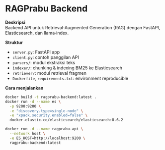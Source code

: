 # RAGPrabu Backend

**Deskripsi**  
Backend API untuk Retrieval‑Augmented Generation (RAG) dengan FastAPI, Elasticsearch, dan llama‑index.

**Struktur**  
- `server.py`: FastAPI app  
- `client.py`: contoh panggilan API  
- `parsers/`: modul ekstraksi teks  
- `indexer/`: chunking & indexing BM25 ke Elasticsearch  
- `retriever/`: modul retrieval fragmen  
- `Dockerfile`, `requirements.txt`: environment reproducible  

**Cara menjalankan**  
```bash
docker build -t ragprabu-backend:latest .
docker run -d --name es \
  -p 9200:9200 \
  -e "discovery.type=single-node" \
  -e "xpack.security.enabled=false" \
  docker.elastic.co/elasticsearch/elasticsearch:8.6.2

docker run -d --name ragprabu-api \
  --network host \
  -e ES_HOST=http://localhost:9200 \
  ragprabu-backend:latest

